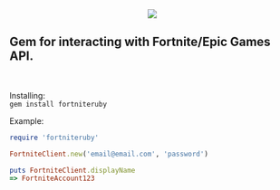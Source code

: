 <center><img src="https://i.imgur.com/q6gLoaU.png"></center>
<h2> Gem for interacting with Fortnite/Epic Games API.</h2><br>
<a href="https://rubygems.org/gems/fortniteruby><img src="https://img.shields.io/gem/dt/fortniteruby"></img></a>

Installing:<br>
```gem install fortniteruby```

Example:
```ruby
require 'fortniteruby'

FortniteClient.new('email@email.com', 'password')

puts FortniteClient.displayName
=> FortniteAccount123
```
